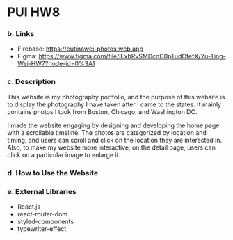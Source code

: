 # PUI HW8

### b. Links
- Firebase: https://eutinawei-photos.web.app
- Figma: https://www.figma.com/file/iExbRvSMDcnD0pTudOfefX/Yu-Ting-Wei-HW7?node-id=0%3A1

### c. Description
This website is my photography portfolio, and the purpose of this website is to display the photography I have taken after I came to the states. It mainly contains photos I took from Boston, Chicago, and Washington DC.

I made the website engaging by designing and developing the home page with a scrollable timeline. The photos are categorized by location and timing, and users can scroll and click on the location they are interested in. Also, to make my website more interactive, on the detail page, users can click on a particular image to enlarge it.

### d. How to Use the Website


### e. External Libraries
- React.js
- react-router-dom
- styled-components
- typewriter-effect

